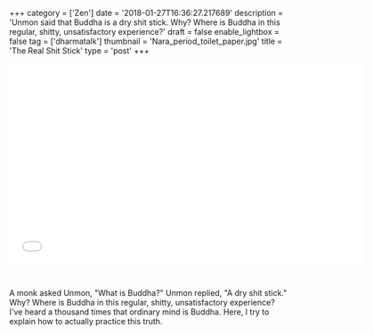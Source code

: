 +++
category = ['Zen']
date = '2018-01-27T16:36:27.217689'
description = 'Unmon said that Buddha is a dry shit stick. Why? Where is Buddha in this regular, shitty, unsatisfactory experience?'
draft = false
enable_lightbox = false
tag = ['dharmatalk']
thumbnail = 'Nara_period_toilet_paper.jpg'
title = 'The Real Shit Stick'
type = 'post'
+++

<iframe style="border: none; margin-bottom:30px" src="//html5-player.libsyn.com/embed/episode/id/6195313/height/360/width/640/theme/legacy/autonext/no/thumbnail/yes/autoplay/no/preload/no/no_addthis/no/direction/backward/" height="360" width="640" scrolling="no"  allowfullscreen webkitallowfullscreen mozallowfullscreen oallowfullscreen msallowfullscreen></iframe>

A monk asked Unmon, "What is Buddha?" Unmon replied, "A dry shit stick." Why? Where is Buddha in this regular, shitty, unsatisfactory experience? I've heard a thousand times that ordinary mind is Buddha. Here, I try to explain how to actually practice this truth.
